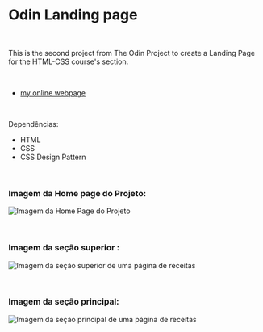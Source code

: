 # Odin Landing page
 

<br />

This is the second project from The Odin Project to create a Landing Page for the HTML-CSS course's section.

<br />


- [my online webpage](https://ahoymarcus.github.io/odin-landing-page/)


<br />

Dependências:

- HTML
- CSS
- CSS Design Pattern



<br />


### Imagem da Home page do Projeto:

![Imagem da Home Page do Projeto](/images/)


<br />


### Imagem da seção superior :

![Imagem da seção superior de uma página de receitas](/images/)


<br />


### Imagem da seção principal:

![Imagem da seção principal de uma página de receitas](/images/)






<br />

<br />
<br />


